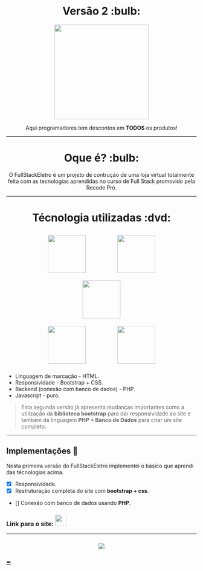 <h1 align="center"> Versão 2 :bulb: </h1>

<div align="center"> <img width="250px" src="https://user-images.githubusercontent.com/65131471/96183940-1a4aca80-0f0e-11eb-8d6b-e0125358d4af.jpg"></div>
<p align="center"> Aqui programadores tem descontos em <b>TODOS</b> os produtos!</p>

---

<h1 align="center"> Oque é? :bulb: </h1>

<div align="center">
O FullStackEletro é um projeto de contrução de uma loja virtual totalmente feita com as tecnologias aprendidas no curso de Full Stack promovido pela Recode Pró.
</div>

---

<h1 align="center"> Técnologia utilizadas :dvd: </h1>

<div align="center">
 <img width="100px" style="margin: 10px 40px 10px 40px;" src="https://user-images.githubusercontent.com/65131471/96186484-e07bc300-0f11-11eb-8314-b70c09429536.png">
 <img width="100px" style="margin: 10px 40px 10px 40px;" src="https://user-images.githubusercontent.com/65131471/96186499-e2458680-0f11-11eb-8e63-2c1531f0ac83.png">
 <img width="100px" style="margin: 10px 40px 10px 40px;" src="https://user-images.githubusercontent.com/65131471/96186506-e5407700-0f11-11eb-958a-f1d2339a0074.png">
</div>

<div align="center">
 <img width="100px" style="margin: 10px 40px 10px 40px;" src="https://user-images.githubusercontent.com/65131471/99868358-a05ad080-2ba0-11eb-9366-23089497815b.png">
 <img width="100px" style="margin: 10px 40px 10px 40px;" src="https://user-images.githubusercontent.com/65131471/99868359-a18bfd80-2ba0-11eb-9643-d37d0a606f46.png">
</div>

* Linguagem de marcação - HTML.
* Responsividade - Bootstrap + CSS.
* Backend (conexão com banco de dados) - PHP.
* Javascript - puro.

> Esta segunda versão já apresenta mudanças importantes como a utilização da **biblioteca bootstrap** para dar responsividade ao site e também da linguagem **PHP + Banco de Dados** para criar um site completo.

---

## Implementações :wrench:

Nesta primeira versão do FullStackEletro implementei o básico que aprendi das técnologias acima.

- [x] Responsividade.
- [x] Restruturação completa do site com **bootstrap + css**.
- [] Conexão com banco de dados usando **PHP**.

### Link para o site: [<img width="30px" src="https://user-images.githubusercontent.com/65131471/96185345-25065f00-0f10-11eb-99a7-4e5abf903a70.jpg">](https://duartecgustavo.github.io/fullstackeletro.github.io/)

---

<div align="center">
<img style="margin: 10px 40px 10px 40px;" target="_blank" src="https://user-images.githubusercontent.com/65131471/93386595-5111c000-f83e-11ea-8bcf-0a00dd2a2a3d.png">
</div>

[:arrow_left:](https://github.com/duartecgustavo)
